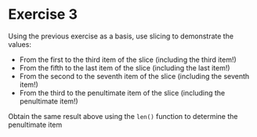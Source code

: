 # Exercise 3

Using the previous exercise as a basis, use slicing to demonstrate the values:

-   From the first to the third item of the slice (including the third item!)
-   From the fifth to the last item of the slice (including the last item!)
-   From the second to the seventh item of the slice (including the seventh item!)
-   From the third to the penultimate item of the slice (including the penultimate item!)

Obtain the same result above using the `len()` function to determine the penultimate item
